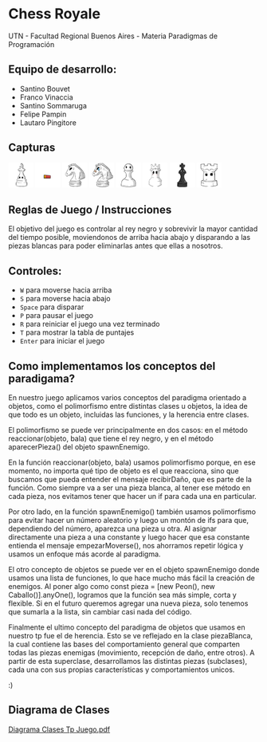 #  Chess Royale 

UTN - Facultad Regional Buenos Aires - Materia Paradigmas de Programación

## Equipo de desarrollo: 

- Santino Bouvet
- Franco Vinaccia
- Santino Sommaruga
- Felipe Pampin
- Lautaro Pingitore
 

## Capturas 
![alfil](assets/alfil.png)
![bala](assets/balaEscopeta.png)
![caballo](assets/caballo.png)
![caballo dañado](assets/caballoGolpeado.png)
![peon](assets/peon.png)
![reyna](assets/reina.png)
![reyNegro](assets/reyNegro.png)
![torre](assets/torre.png)

## Reglas de Juego / Instrucciones

El objetivo del juego es controlar al rey negro y sobrevivir la mayor cantidad del tiempo posible, moviendonos de arriba hacia abajo y disparando a las piezas blancas para poder eliminarlas antes que ellas a nosotros.

## Controles:

- `W` para moverse hacia arriba
- `S` para moverse hacia abajo
- `Space` para disparar
- `P` para pausar el juego
- `R` para reiniciar el juego una vez terminado
- `T` para mostrar la tabla de puntajes
- `Enter` para iniciar el juego

## Como implementamos los conceptos del paradigama?
En nuestro juego aplicamos varios conceptos del paradigma orientado a objetos, como el polimorfismo entre distintas clases u objetos, la idea de que todo es un objeto, incluidas las funciones, y la herencia entre clases.

El polimorfismo se puede ver principalmente en dos casos: en el método reaccionar(objeto, bala) que tiene el rey negro, y en el método aparecerPieza() del objeto spawnEnemigo.

En la función reaccionar(objeto, bala) usamos polimorfismo porque, en ese momento, no importa qué tipo de objeto es el que reacciona, sino que buscamos que pueda entender el mensaje recibirDaño, que es parte de la función. Como siempre va a ser una pieza blanca, al tener ese método en cada pieza, nos evitamos tener que hacer un if para cada una en particular.

Por otro lado, en la función spawnEnemigo() también usamos polimorfismo para evitar hacer un número aleatorio y luego un montón de ifs para que, dependiendo del número, aparezca una pieza u otra. Al asignar directamente una pieza a una constante y luego hacer que esa constante entienda el mensaje empezarMoverse(), nos ahorramos repetir lógica y usamos un enfoque más acorde al paradigma.

El otro concepto de objetos se puede ver en el objeto spawnEnemigo donde usamos una lista de funciones, lo que hace mucho más fácil la creación de enemigos. Al poner algo como const pieza = [new Peon(), new Caballo()].anyOne(), logramos que la función sea más simple, corta y flexible. Si en el futuro queremos agregar una nueva pieza, solo tenemos que sumarla a la lista, sin cambiar casi nada del código.

Finalmente el ultimo concepto del paradigma de objetos que usamos en nuestro tp fue el de herencia. Esto se ve reflejado en la clase piezaBlanca, la cual contiene las bases del comportamiento general que comparten todas las piezas enemigas (movimiento, recepción de daño, entre otros). A partir de esta superclase, desarrollamos las distintas piezas (subclases), cada una con sus propias características y comportamientos unicos.

:)

## Diagrama de Clases
[Diagrama Clases Tp Juego.pdf](https://github.com/user-attachments/files/17655552/Diagrama.Clases.Tp.Juego.pdf)
